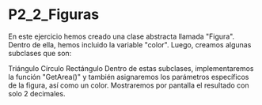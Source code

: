 # P2_2_Figuras

En este ejercicio hemos creado una clase abstracta llamada "Figura". Dentro de ella, hemos incluido la variable "color". Luego, creamos algunas subclases que son:

Triángulo
Círculo
Rectángulo
Dentro de estas subclases, implementaremos la función "GetArea()" y también asignaremos los parámetros específicos de la figura, así como un color. Mostraremos por pantalla el resultado con solo 2 decimales.
